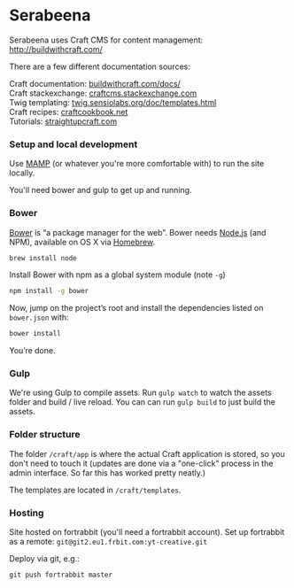 



# Serabeena

Serabeena uses Craft CMS for content management: http://buildwithcraft.com/

There are a few different documentation sources:

Craft documentation: [buildwithcraft.com/docs/](http://buildwithcraft.com/docs/)  
Craft stackexchange: [craftcms.stackexchange.com](http://craftcms.stackexchange.com)  
Twig templating: [twig.sensiolabs.org/doc/templates.html](http://twig.sensiolabs.org/doc/templates.html)  
Craft recipes: [craftcookbook.net](http://craftcookbook.net)  
Tutorials: [straightupcraft.com](http://straightupcraft.com)


### Setup and local development

Use [MAMP](http://www.mamp.info/en/) (or whatever you're more comfortable with) to run the site locally.

You'll need bower and gulp to get up and running.

### Bower

[Bower](http://bower.io/) is “a package manager for the web”. Bower needs [Node.js](http://nodejs.org/) (and NPM),  available on OS X via [Homebrew](http://brew.sh/).
```bash
brew install node
```

Install Bower with npm as a global system module (note `-g`)
```bash
npm install -g bower
```

Now, jump on the project’s root and install the dependencies listed on `bower.json` with:
```bash
bower install
```

You’re done.

### Gulp

We're using Gulp to compile assets. Run `gulp watch` to watch the assets folder and build / live reload. You can can run `gulp build` to just build the assets.

### Folder structure

The folder `/craft/app` is where the actual Craft application is stored, so you don't need to touch it (updates are done via a "one-click" process in the admin interface. So far this has worked pretty neatly.)

The templates are located in `/craft/templates`.


### Hosting


Site hosted on fortrabbit (you'll need a fortrabbit account). Set up fortrabbit as a remote: `git@git2.eu1.frbit.com:yt-creative.git`

Deploy via git, e.g.:

`git push fortrabbit master`


